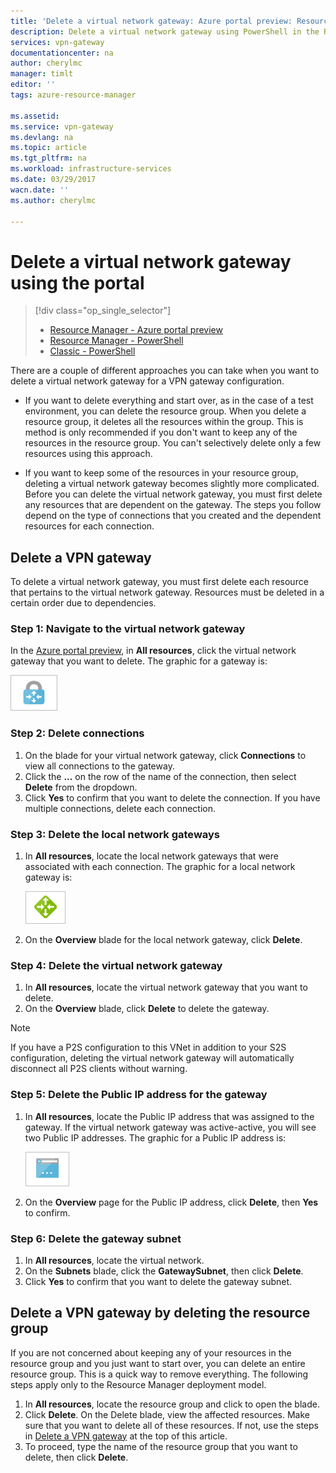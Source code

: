 ```yaml
---
title: 'Delete a virtual network gateway: Azure portal preview: Resource Manager | Azure'
description: Delete a virtual network gateway using PowerShell in the Resource Manager deployment model. 
services: vpn-gateway
documentationcenter: na
author: cherylmc
manager: timlt
editor: ''
tags: azure-resource-manager

ms.assetid: 
ms.service: vpn-gateway
ms.devlang: na
ms.topic: article
ms.tgt_pltfrm: na
ms.workload: infrastructure-services
ms.date: 03/29/2017
wacn.date: ''
ms.author: cherylmc

---
```

# Delete a virtual network gateway using the portal
> [!div class="op_single_selector"]
> * [Resource Manager - Azure portal preview](vpn-gateway-delete-vnet-gateway-portal.md)
> * [Resource Manager - PowerShell](vpn-gateway-delete-vnet-gateway-powershell.md)
> * [Classic - PowerShell](vpn-gateway-delete-vnet-gateway-classic-powershell.md)
>
>

There are a couple of different approaches you can take when you want to delete a virtual network gateway for a VPN gateway configuration.

- If you want to delete everything and start over, as in the case of a test environment, you can delete the resource group. When you delete a resource group, it deletes all the resources within the group. This is method is only recommended if you don't want to keep any of the resources in the resource group. You can't selectively delete only a few resources using this approach.

- If you want to keep some of the resources in your resource group, deleting a virtual network gateway becomes slightly more complicated. Before you can delete the virtual network gateway, you must first delete any resources that are dependent on the gateway. The steps you follow depend on the type of connections that you created and the dependent resources for each connection.

## <a name="deletegw"></a>Delete a VPN gateway

To delete a virtual network gateway, you must first delete each resource that pertains to the virtual network gateway. Resources must be deleted in a certain order due to dependencies.

### Step 1: Navigate to the virtual network gateway

In the [Azure portal preview](https://portal.azure.cn), in **All resources**, click the virtual network gateway that you want to delete. The graphic for a gateway is:

![Locate virtual network gateway](./media/vpn-gateway-delete-vnet-gateway-portal/gw.png)

### Step 2: Delete connections

1. On the blade for your virtual network gateway, click **Connections** to view all connections to the gateway.
2. Click the **...** on the row of the name of the connection, then select **Delete** from the dropdown.
3. Click **Yes** to confirm that you want to delete the connection. If you have multiple connections, delete each connection.

### Step 3: Delete the local network gateways
1. In **All resources**, locate the local network gateways that were associated with each connection. The graphic for a local network gateway is:

    ![Locate local network gateway](./media/vpn-gateway-delete-vnet-gateway-portal/lng.png)
2. On the **Overview** blade for the local network gateway, click **Delete**.

### Step 4: Delete the virtual network gateway
1. In **All resources**, locate the virtual network gateway that you want to delete.
2. On the **Overview** blade, click **Delete** to delete the gateway.

>[!NOTE]
> If you have a P2S configuration to this VNet in addition to your S2S configuration, deleting the virtual network gateway will automatically disconnect all P2S clients without warning.
>
>

### Step 5: Delete the Public IP address for the gateway

1. In **All resources**, locate the Public IP address that was assigned to the gateway. If the virtual network gateway was active-active, you will see two Public IP addresses. The graphic for a Public IP address is:

    ![Public IP address](./media/vpn-gateway-delete-vnet-gateway-portal/pip.png)

2. On the **Overview** page for the Public IP address, click **Delete**, then **Yes** to confirm.

### Step 6: Delete the gateway subnet

1. In **All resources**, locate the virtual network. 
2. On the **Subnets** blade, click the **GatewaySubnet**, then click **Delete**. 
3. Click **Yes** to confirm that you want to delete the gateway subnet.

## <a name="deleterg"></a>Delete a VPN gateway by deleting the resource group

If you are not concerned about keeping any of your resources in the resource group and you just want to start over, you can delete an entire resource group. This is a quick way to remove everything. The following steps apply only to the Resource Manager deployment model.

1. In **All resources**, locate the resource group and click to open the blade.
2. Click **Delete**. On the Delete blade, view the affected resources. Make sure that you want to delete all of these resources. If not, use the steps in [Delete a VPN gateway](#deletegw) at the top of this article.
3. To proceed, type the name of the resource group that you want to delete, then click **Delete**.